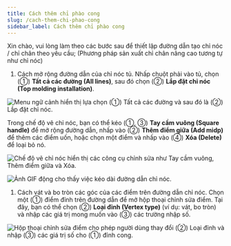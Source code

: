 ```yaml
---
title: Cách thêm chỉ phào cong
slug: /cach-them-chi-phao-cong
sidebar_label: Cách thêm chỉ phào cong
---
```


Xin chào, vui lòng làm theo các bước sau để thiết lập đường dẫn tạo chỉ nóc / chỉ chân theo yêu cầu; (Phương pháp sản xuất chỉ chân nâng cao tương tự như chỉ nóc)

1. Cách mở rộng đường dẫn của chỉ nóc tủ. Nhấp chuột phải vào tủ, chọn (①) **Tất cả các đường (All lines)**, sau đó chọn (②) **Lắp đặt chỉ nóc (Top molding installation)**.

![Menu ngữ cảnh hiển thị lựa chọn (①) Tất cả các đường và sau đó là (②) Lắp đặt chỉ nóc.](https://storage.googleapis.com/jegavn_kb/images/9a389fe0-397e-4b3a-9f5a-bcb1b17b0a94.png)

Trong chế độ vẽ chỉ nóc, bạn có thể kéo (①, ③) **Tay cầm vuông (Square handle)** để mở rộng đường dẫn, nhấp vào (②) **Thêm điểm giữa (Add midp)** để thêm các điểm uốn, hoặc chọn một điểm và nhấp vào (④) **Xóa (Delete)** để loại bỏ nó.

![Chế độ vẽ chỉ nóc hiển thị các công cụ chỉnh sửa như Tay cầm vuông, Thêm điểm giữa và Xóa.](https://storage.googleapis.com/jegavn_kb/images/3dda7fbe-797a-4275-8910-5ef552b0f2e8.png)

![Ảnh GIF động cho thấy việc kéo dài đường dẫn chỉ nóc.](https://storage.googleapis.com/jegavn_kb/images/c68d677d-cbf6-4405-a8df-3f92f0c8c09a.gif)

1. Cách vát và bo tròn các góc của các điểm trên đường dẫn chỉ nóc. Chọn một (①) điểm đỉnh trên đường dẫn để mở hộp thoại chỉnh sửa điểm. Tại đây, bạn có thể chọn (②) **Loại đỉnh (Vertex type)** (ví dụ: vát, bo tròn) và nhập các giá trị mong muốn vào (③) các trường nhập số.

![Hộp thoại chỉnh sửa điểm cho phép người dùng thay đổi (②) Loại đỉnh và nhập (③) các giá trị số cho (①) đỉnh cong.](https://storage.googleapis.com/jegavn_kb/images/45237e68-39eb-4003-8c06-dbfc96189190.png)